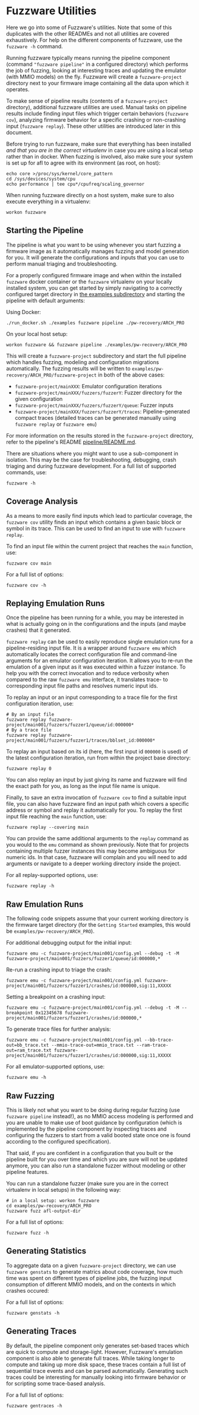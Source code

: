 # Fuzzware Utilities

Here we go into some of Fuzzware's utilities. Note that some of this duplicates with the other READMEs and not all utilities are covered exhaustively. For help on the different components of fuzzware, use the `fuzzware -h` command.

Running fuzzware typically means running the pipeline component (command `"fuzzware pipeline"` in a configured directory) which performs the job of fuzzing, looking at interesting traces and updating the emulator (with MMIO models) on the fly. Fuzzware will create a `fuzzware-project` directory next to your firmware image containing all the data upon which it operates.

To make sense of pipeline results (contents of a `fuzzware-project` directory), additional fuzzware utilities are used. Manual tasks on pipeline results include finding input files which trigger certain behaviors (`fuzzware cov`), analyzing firmware behavior for a specific crashing or non-crashing input (`fuzzware replay`). These other utilities are introduced later in this document.

Before trying to run fuzzware, make sure that everything has been installed *and that you are in the correct virtualenv* in case you are using a local setup rather than in docker. When fuzzing is involved, also make sure your system is set up for afl to agree with its environment (as root, on host):
```
echo core >/proc/sys/kernel/core_pattern
cd /sys/devices/system/cpu
echo performance | tee cpu*/cpufreq/scaling_governor
```

When running fuzzware directly on a host system, make sure to also execute everything in a virtualenv:
```
workon fuzzware
```

## Starting the Pipeline
The pipeline is what you want to be using whenever you start fuzzing a firmware image as it automatically manages fuzzing and model generation for you. It will generate the configurations and inputs that you can use to perform manual triaging and troubleshooting.

For a properly configured firmware image and when within the installed `fuzzware` docker container or the `fuzzware` virtualenv on your locally installed system, you can get started by simply navigating to a correctly configured target directory in [the examples subdirectory](examples) and starting the pipeline with default arguments:

Using Docker:
```
./run_docker.sh ./examples fuzzware pipeline ./pw-recovery/ARCH_PRO
```

On your local host setup:
```
workon fuzzware && fuzzware pipeline ./examples/pw-recovery/ARCH_PRO
```
This will create a `fuzzware-project` subdirectory and start the full pipeline which handles fuzzing, modeling and configuration migrations automatically. The fuzzing results will be written to `examples/pw-recovery/ARCH_PRO/fuzzware-project` in both of the above cases:

- `fuzzware-project/mainXXX`: Emulator configuration iterations
- `fuzzware-project/mainXXX/fuzzers/fuzzerY`: Fuzzer directory for the given configuration
- `fuzzware-project/mainXXX/fuzzers/fuzzerY/queue`: Fuzzer inputs
- `fuzzware-project/mainXXX/fuzzers/fuzzerY/traces`: Pipeline-generated compact traces (detailed traces can be generated manually using `fuzzware replay` or `fuzzware emu`)

For more information on the results stored in the `fuzzware-project` directory, refer to the pipeline's README [pipeline/README.md](pipeline/README.md).

There are situations where you might want to use a sub-component in isolation. This may be the case for troubleshooting, debugging, crash triaging and during fuzzware development. For a full list of supported commands, use:
```
fuzzware -h
```

## Coverage Analysis
As a means to more easily find inputs which lead to particular coverage, the `fuzzware cov` utility finds an input which contains a given basic block or symbol in its trace. This can be used to find an input to use with `fuzzware replay`.

To find an input file within the current project that reaches the `main` function, use:
```
fuzzware cov main
```

For a full list of options:
```
fuzzware cov -h
```

## Replaying Emulation Runs
Once the pipeline has been running for a while, you may be interested in what is actually going on in the configurations and the inputs (and maybe crashes) that it generated.

`fuzzware replay` can be used to easily reproduce single emulation runs for a pipeline-residing input file. It is a wrapper around `fuzzware emu` which automatically locates the correct configuration file and command-line arguments for an emulator configuration iteration. It allows you to re-run the emulation of a given input as it was executed within a fuzzer instance. To help you with the correct invocation and to reduce verbosity when compared to the raw `fuzzware emu` interface, it translates trace- to corresponding input file paths and resolves numeric input ids.

To replay an input or an input corresponding to a trace file for the first configuration iteration, use:
```
# By an input file
fuzzware replay fuzzware-project/main001/fuzzers/fuzzer1/queue/id:000000*
# By a trace file
fuzzware replay fuzzware-project/main001/fuzzers/fuzzer1/traces/bblset_id:000000*
```

To replay an input based on its id (here, the first input id `000000` is used) of the latest configuration iteration, run from within the project base directory:
```
fuzzware replay 0
```
You can also replay an input by just giving its name and fuzzware will find the exact path for you, as long as the input file name is unique.

Finally, to save an extra invocation of `fuzzware cov` to find a suitable input file, you can also have fuzzware find an input path which covers a specific address or symbol and replay it automatically for you. To replay the first input file reaching the `main` function, use:
```
fuzzware replay --covering main
```

You can provide the same additional arguments to the `replay` command as you would to the `emu` command as shown previously. Note that for projects containing multiple fuzzer instances this may become ambiguous for numeric ids. In that case, fuzzware will complain and you will need to add arguments or navigate to a deeper working directory inside the project.

For all replay-supported options, use:
```
fuzzware replay -h
```

## Raw Emulation Runs
The following code snippets assume that your current working directory is the firmware target directory (for the `Getting Started` examples, this would be `examples/pw-recovery/ARCH_PRO`).

For additional debugging output for the initial input:
```
fuzzware emu -c fuzzware-project/main001/config.yml --debug -t -M fuzzware-project/main001/fuzzers/fuzzer1/queue/id:000000,*
```

Re-run a crashing input to triage the crash:
```
fuzzware emu -c fuzzware-project/main001/config.yml fuzzware-project/main001/fuzzers/fuzzer1/crashes/id:000000,sig:11,XXXXX
```

Setting a breakpoint on a crashing input:
```
fuzzware emu -c fuzzware-project/main001/config.yml --debug -t -M --breakpoint 0x12345678 fuzzware-project/main001/fuzzers/fuzzer1/crashes/id:000000,*
```

To generate trace files for further analysis:
```
fuzzware emu -c fuzzware-project/main001/config.yml --bb-trace-out=bb_trace.txt --mmio-trace-out=mmio_trace.txt --ram-trace-out=ram_trace.txt fuzzware-project/main001/fuzzers/fuzzer1/crashes/id:000000,sig:11,XXXXX
```

For all emulator-supported options, use:
```
fuzzware emu -h
```

## Raw Fuzzing
This is likely not what you want to be doing during regular fuzzing (use `fuzzware pipeline` instead!), as no MMIO access modeling is performed and you are unable to make use of boot guidance by configuration (which is implemented by the pipeline component by inspecting traces and configuring the fuzzers to start from a valid booted state once one is found according to the configured specification).

That said, if you are confident in a configuration that you built or the pipeline built for you over time and which you are sure will not be updated anymore, you can also run a standalone fuzzer without modeling or other pipeline features.

You can run a standalone fuzzer (make sure you are in the correct virtualenv in local setups) in the following way:
```
# in a local setup: workon fuzzware
cd examples/pw-recovery/ARCH_PRO
fuzzware fuzz afl-output-dir
```

For a full list of options:
```
fuzzware fuzz -h
```

## Generating Statistics

To aggregate data on a given `fuzzware-project` directory, we can use `fuzzware genstats` to generate matrics about code coverage, how much time was spent on different types of pipeline jobs, the fuzzing input consumption of different MMIO models, and on the contexts in which crashes occured:

For a full list of options:
```
fuzzware genstats -h
```

## Generating Traces

By default, the pipeline component only generates set-based traces which are quick to compute and storage-light. However, Fuzzware's emulation component is also able to generate full traces. While taking longer to compute and taking up more disk space, these traces contain a full list of sequential trace events and can be parsed automatically. Generating such traces could be interesting for manually looking into firmware behavior or for scripting some trace-based analysis.

For a full list of options:
```
fuzzware gentraces -h
```